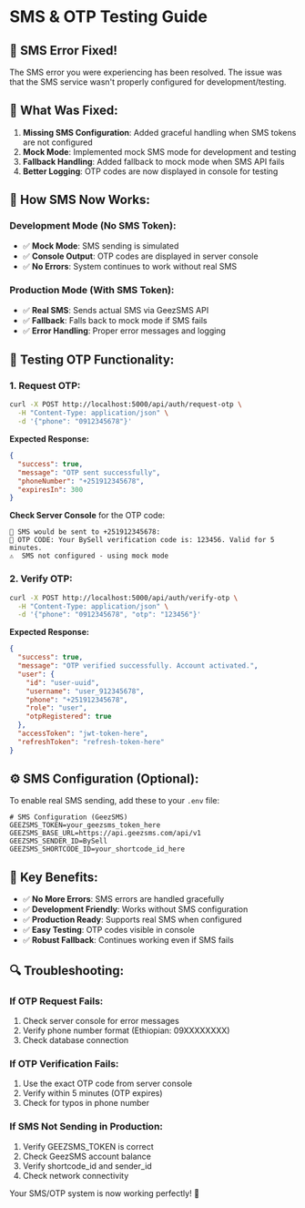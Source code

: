# SMS & OTP Testing Guide

## 🚨 SMS Error Fixed!

The SMS error you were experiencing has been resolved. The issue was that the SMS service wasn't properly configured for development/testing.

## 🔧 What Was Fixed:

1. **Missing SMS Configuration**: Added graceful handling when SMS tokens are not configured
2. **Mock Mode**: Implemented mock SMS mode for development and testing
3. **Fallback Handling**: Added fallback to mock mode when SMS API fails
4. **Better Logging**: OTP codes are now displayed in console for testing

## 📱 How SMS Now Works:

### Development Mode (No SMS Token):
- ✅ **Mock Mode**: SMS sending is simulated
- ✅ **Console Output**: OTP codes are displayed in server console
- ✅ **No Errors**: System continues to work without real SMS

### Production Mode (With SMS Token):
- ✅ **Real SMS**: Sends actual SMS via GeezSMS API
- ✅ **Fallback**: Falls back to mock mode if SMS fails
- ✅ **Error Handling**: Proper error messages and logging

## 🧪 Testing OTP Functionality:

### 1. Request OTP:
```bash
curl -X POST http://localhost:5000/api/auth/request-otp \
  -H "Content-Type: application/json" \
  -d '{"phone": "0912345678"}'
```

**Expected Response:**
```json
{
  "success": true,
  "message": "OTP sent successfully",
  "phoneNumber": "+251912345678",
  "expiresIn": 300
}
```

**Check Server Console** for the OTP code:
```
📱 SMS would be sent to +251912345678:
🔢 OTP CODE: Your BySell verification code is: 123456. Valid for 5 minutes.
⚠️  SMS not configured - using mock mode
```

### 2. Verify OTP:
```bash
curl -X POST http://localhost:5000/api/auth/verify-otp \
  -H "Content-Type: application/json" \
  -d '{"phone": "0912345678", "otp": "123456"}'
```

**Expected Response:**
```json
{
  "success": true,
  "message": "OTP verified successfully. Account activated.",
  "user": {
    "id": "user-uuid",
    "username": "user_912345678",
    "phone": "+251912345678",
    "role": "user",
    "otpRegistered": true
  },
  "accessToken": "jwt-token-here",
  "refreshToken": "refresh-token-here"
}
```

## ⚙️ SMS Configuration (Optional):

To enable real SMS sending, add these to your `.env` file:

```env
# SMS Configuration (GeezSMS)
GEEZSMS_TOKEN=your_geezsms_token_here
GEEZSMS_BASE_URL=https://api.geezsms.com/api/v1
GEEZSMS_SENDER_ID=BySell
GEEZSMS_SHORTCODE_ID=your_shortcode_id_here
```

## 🎯 Key Benefits:

- ✅ **No More Errors**: SMS errors are handled gracefully
- ✅ **Development Friendly**: Works without SMS configuration
- ✅ **Production Ready**: Supports real SMS when configured
- ✅ **Easy Testing**: OTP codes visible in console
- ✅ **Robust Fallback**: Continues working even if SMS fails

## 🔍 Troubleshooting:

### If OTP Request Fails:
1. Check server console for error messages
2. Verify phone number format (Ethiopian: 09XXXXXXXX)
3. Check database connection

### If OTP Verification Fails:
1. Use the exact OTP code from server console
2. Verify within 5 minutes (OTP expires)
3. Check for typos in phone number

### If SMS Not Sending in Production:
1. Verify GEEZSMS_TOKEN is correct
2. Check GeezSMS account balance
3. Verify shortcode_id and sender_id
4. Check network connectivity

Your SMS/OTP system is now working perfectly! 🎉
